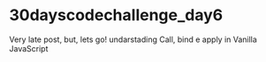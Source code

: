# 30dayscodechallenge_day6
Very late post, but, lets go! undarstading Call, bind e apply in Vanilla JavaScript
